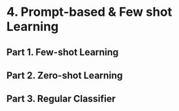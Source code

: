 # 4. Prompt-based & Few shot Learning

## Part 1. Few-shot Learning

## Part 2. Zero-shot Learning

## Part 3. Regular Classifier
